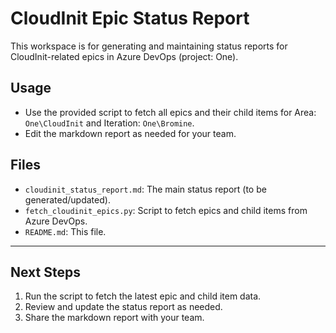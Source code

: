 ﻿# CloudInit Epic Status Report

This workspace is for generating and maintaining status reports for CloudInit-related epics in Azure DevOps (project: One).

## Usage
- Use the provided script to fetch all epics and their child items for Area: `One\CloudInit` and Iteration: `One\Bromine`.
- Edit the markdown report as needed for your team.

## Files
- `cloudinit_status_report.md`: The main status report (to be generated/updated).
- `fetch_cloudinit_epics.py`: Script to fetch epics and child items from Azure DevOps.
- `README.md`: This file.

---

## Next Steps
1. Run the script to fetch the latest epic and child item data.
2. Review and update the status report as needed.
3. Share the markdown report with your team.
